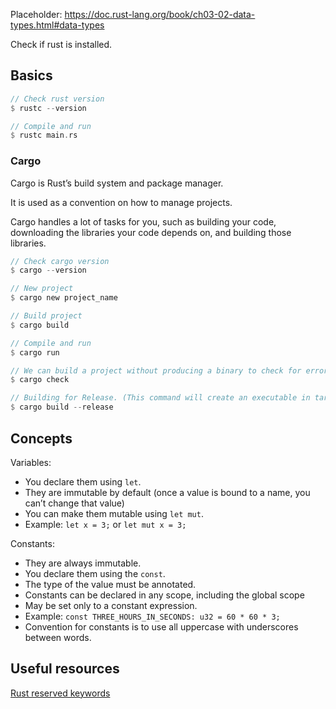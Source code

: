 Placeholder: https://doc.rust-lang.org/book/ch03-02-data-types.html#data-types

Check if rust is installed.

## Basics
```rust
// Check rust version
$ rustc --version

// Compile and run
$ rustc main.rs
```

### Cargo
Cargo is Rust’s build system and package manager.

It is used as a convention on how to manage projects.

Cargo handles a lot of tasks for you, such as building your code, downloading the libraries your code depends on, and building those libraries.

```rust
// Check cargo version
$ cargo --version

// New project
$ cargo new project_name

// Build project
$ cargo build

// Compile and run
$ cargo run

// We can build a project without producing a binary to check for errors using cargo check.
$ cargo check

// Building for Release. (This command will create an executable in target/release instead of target/debug.)
$ cargo build --release
```

## Concepts

Variables:
* You declare them using `let`.
* They are immutable by default (once a value is bound to a name, you can’t change that value)
* You can make them mutable using `let mut`.
* Example: `let x = 3;` or `let mut x = 3;`

Constants:
* They are always immutable.
* You declare them using the `const`.
* The type of the value must be annotated.
* Constants can be declared in any scope, including the global scope
* May be set only to a constant expression.
* Example: `const THREE_HOURS_IN_SECONDS: u32 = 60 * 60 * 3;`
* Convention for constants is to use all uppercase with underscores between words.

## Useful resources

[Rust reserved keywords](https://doc.rust-lang.org/book/appendix-01-keywords.html)
